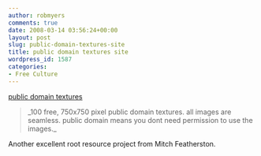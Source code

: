 ```yaml
---
author: robmyers
comments: true
date: 2008-03-14 03:56:24+00:00
layout: post
slug: public-domain-textures-site
title: public domain textures site
wordpress_id: 1587
categories:
- Free Culture
---
```


[public domain textures](http://pdtextures.blogspot.com/)  
  


<blockquote>  
_100 free, 750x750 pixel public domain textures. all images are seamless. public domain means you dont need permission to use the images._</blockquote>

  
  
Another excellent root resource project from Mitch Featherston.  


